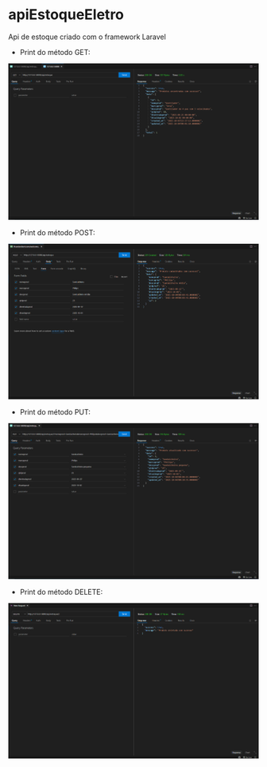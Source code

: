 # apiEstoqueEletro
Api  de estoque criado com o framework Laravel

- Print do método GET: 

![Print do método GET](assets/print_get.png)

- Print do método POST: 

![Print do método POST](assets/print_post.png)

- Print do método PUT: 

![Print do método PUT](assets/print_put.png)

- Print do método DELETE: 

![Print do método DELETE](assets/print_delete.png)